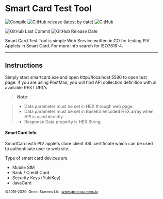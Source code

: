 Smart Card Test Tool
===================

![Compile](https://github.com/greenscreens-io/smartcard/workflows/Compile/badge.svg?branch=master) 
![GitHub release (latest by date)](https://img.shields.io/github/v/release/greenscreens-io/smartcard?style=plastic)
![GitHub](https://img.shields.io/github/license/greenscreens-io/smartcard?style=plastic)

![GitHub Last Commit](https://img.shields.io/github/last-commit/greenscreens-io/smartcard?style=plastic)
![GitHub Release Date](https://img.shields.io/github/release-date/greenscreens-io/smartcard?style=plastic)

Smart Card Test Tool is simple Web Service written in GO for testing PIV Applets in Smart Card.  For more info search for ISO7816-4.

----------

Instructions
-------------

Simply start smartcard.exe and open http://localhost:5580 to open test page.
If you are using PostMan, you will find API collection definition with all available REST URL's

> **Note:**

> - Data parameter must be set in HEX through web page.
> - Data parameter must be set in Base64 encoded HEX array when API is used directly.
> - Response Data property is HEX String.


#### <i class="icon-file"></i> SmartCard Info

SmartCard with PIV applets store client SSL certificate which can be used to authenticate user to web site.

Type of smart card devices are

  - Mobile SIM
  - Bank / Credit Card
  - Security Keys (YubiKey)
  - JavaCard


<small>&copy;2015-2020. Green Screens Ltd. www.greenscreens.io</small>
